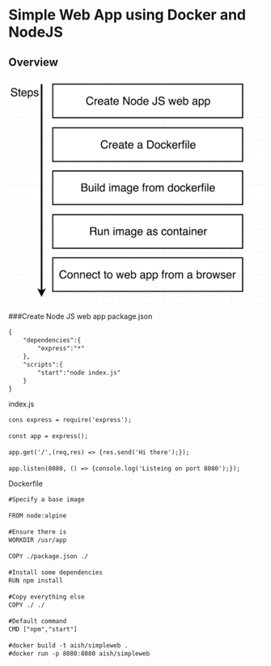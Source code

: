 # Simple Web App using Docker and NodeJS

## Overview
![](../../readme_images/webapp1.png)

###Create Node JS web app
package.json

```
{
	"dependencies":{
		"express":"*"
	},
	"scripts":{
		"start":"node index.js"
	}
}
```

index.js

```
cons express = require('express');

const app = express();

app.get('/',(req,res) => {res.send('Hi there');});

app.listen(8080, () => {console.log('Listeing on port 8080');});
```

Dockerfile

```
#Specify a base image

FROM node:alpine

#Ensure there is 
WORKDIR /usr/app

COPY ./package.json ./

#Install some dependencies
RUN npm install

#Copy everything else
COPY ./ ./

#Default command
CMD ["npm","start"]

#docker build -t aish/simpleweb .
#docker run -p 8080:8080 aish/simpleweb
```
